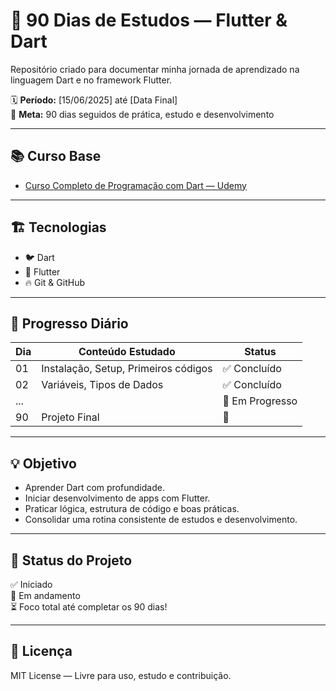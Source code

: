 # 🚀 90 Dias de Estudos — Flutter & Dart

Repositório criado para documentar minha jornada de aprendizado na linguagem Dart e no framework Flutter.

🗓️ **Período:** [15/06/2025] até [Data Final]  
🎯 **Meta:** 90 dias seguidos de prática, estudo e desenvolvimento

---

## 📚 Curso Base
- [Curso Completo de Programação com Dart — Udemy](https://www.udemy.com/course/programacao-linguagem-dart/)

---

## 🏗️ Tecnologias
- 🐦 Dart
- 💙 Flutter
- 🔥 Git & GitHub

---

## 📅 Progresso Diário

| Dia | Conteúdo Estudado                     | Status     |
|-----|----------------------------------------|-------------|
| 01  | Instalação, Setup, Primeiros códigos   | ✅ Concluído |
| 02  | Variáveis, Tipos de Dados              | ✅ Concluído |
| ... |                                        | 🚧 Em Progresso |
| 90  | Projeto Final                          | 🚀           |



---

## 💡 Objetivo
- Aprender Dart com profundidade.
- Iniciar desenvolvimento de apps com Flutter.
- Praticar lógica, estrutura de código e boas práticas.
- Consolidar uma rotina consistente de estudos e desenvolvimento.

---

## 🏁 Status do Projeto
✅ Iniciado  
🚀 Em andamento  
⏳ Foco total até completar os 90 dias!

---

## 🔖 Licença
MIT License — Livre para uso, estudo e contribuição.
